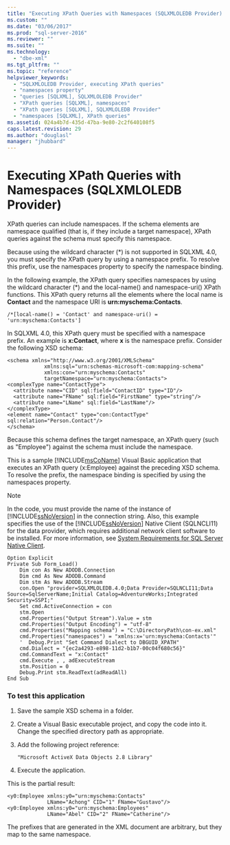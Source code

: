 ```yaml
---
title: "Executing XPath Queries with Namespaces (SQLXMLOLEDB Provider) | Microsoft Docs"
ms.custom: ""
ms.date: "03/06/2017"
ms.prod: "sql-server-2016"
ms.reviewer: ""
ms.suite: ""
ms.technology: 
  - "dbe-xml"
ms.tgt_pltfrm: ""
ms.topic: "reference"
helpviewer_keywords: 
  - "SQLXMLOLEDB Provider, executing XPath queries"
  - "namespaces property"
  - "queries [SQLXML], SQLXMLOLEDB Provider"
  - "XPath queries [SQLXML], namespaces"
  - "XPath queries [SQLXML], SQLXMLOLEDB Provider"
  - "namespaces [SQLXML], XPath queries"
ms.assetid: 024a4b7d-435d-47ba-9e80-2c2f640108f5
caps.latest.revision: 29
ms.author: "douglasl"
manager: "jhubbard"
---
```

# Executing XPath Queries with Namespaces (SQLXMLOLEDB Provider)
  XPath queries can include namespaces. If the schema elements are namespace qualified (that is, if they include a target namespace), XPath queries against the schema must specify this namespace.  
  
 Because using the wildcard character (*) is not supported in SQLXML 4.0, you must specify the XPath query by using a namespace prefix. To resolve this prefix, use the namespaces property to specify the namespace binding.  
  
 In the following example, the XPath query specifies namespaces by using the wildcard character (\*) and the local-name() and namespace-uri() XPath functions. This XPath query returns all the elements where the local name is **Contact** and the namespace URI is **urn:myschema:Contacts**.  
  
```  
/*[local-name() = 'Contact' and namespace-uri() = 'urn:myschema:Contacts']  
```  
  
 In SQLXML 4.0, this XPath query must be specified with a namespace prefix. An example is **x:Contact**, where **x** is the namespace prefix. Consider the following XSD schema:  
  
```  
<schema xmlns="http://www.w3.org/2001/XMLSchema"  
            xmlns:sql="urn:schemas-microsoft-com:mapping-schema"  
            xmlns:con="urn:myschema:Contacts"  
            targetNamespace="urn:myschema:Contacts">  
<complexType name="ContactType">  
  <attribute name="CID" sql:field="ContactID" type="ID"/>  
  <attribute name="FName" sql:field="FirstName" type="string"/>  
  <attribute name="LName" sql:field="LastName"/>   
</complexType>  
<element name="Contact" type="con:ContactType" sql:relation="Person.Contact"/>  
</schema>  
```  
  
 Because this schema defines the target namespace, an XPath query (such as "Employee") against the schema must include the namespace.  
  
 This is a sample [!INCLUDE[msCoName](../../../a9notintoc/includes/msconame-md.md)] Visual Basic application that executes an XPath query (x:Employee) against the preceding XSD schema. To resolve the prefix, the namespace binding is specified by using the namespaces property.  
  
> [!NOTE]  
>  In the code, you must provide the name of the instance of [!INCLUDE[ssNoVersion](../../../a9notintoc/includes/ssnoversion-md.md)] in the connection string. Also, this example specifies the use of the [!INCLUDE[ssNoVersion](../../../a9notintoc/includes/ssnoversion-md.md)] Native Client (SQLNCLI11) for the data provider, which requires additional network client software to be installed. For more information, see [System Requirements for SQL Server Native Client](../../../relational-databases/native-client/system-requirements-for-sql-server-native-client.md).  
  
```  
Option Explicit  
Private Sub Form_Load()  
    Dim con As New ADODB.Connection  
    Dim cmd As New ADODB.Command  
    Dim stm As New ADODB.Stream  
    con.Open "provider=SQLXMLOLEDB.4.0;Data Provider=SQLNCLI11;Data Source=SqlServerName;Initial Catalog=AdventureWorks;Integrated Security=SSPI;"  
    Set cmd.ActiveConnection = con  
    stm.Open  
    cmd.Properties("Output Stream").Value = stm  
    cmd.Properties("Output Encoding") = "utf-8"  
    cmd.Properties("Mapping schema") = "C:\DirectoryPath\con-ex.xml"  
    cmd.Properties("namespaces") = "xmlns:x='urn:myschema:Contacts'"  
    '  Debug.Print "Set Command Dialect to DBGUID_XPATH"  
    cmd.Dialect = "{ec2a4293-e898-11d2-b1b7-00c04f680c56}"  
    cmd.CommandText = "x:Contact"  
    cmd.Execute , , adExecuteStream   
    stm.Position = 0  
    Debug.Print stm.ReadText(adReadAll)  
End Sub  
```  
  
### To test this application  
  
1.  Save the sample XSD schema in a folder.  
  
2.  Create a Visual Basic executable project, and copy the code into it. Change the specified directory path as appropriate.  
  
3.  Add the following project reference:  
  
    ```  
    "Microsoft ActiveX Data Objects 2.8 Library"  
    ```  
  
4.  Execute the application.  
  
 This is the partial result:  
  
```  
<y0:Employee xmlns:y0="urn:myschema:Contacts"   
             LName="Achong" CID="1" FName="Gustavo"/>  
<y0:Employee xmlns:y0="urn:myschema:Employees"   
             LName="Abel" CID="2" FName="Catherine"/>  
```  
  
 The prefixes that are generated in the XML document are arbitrary, but they map to the same namespace.  
  
  